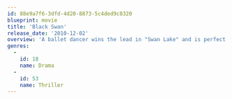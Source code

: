 ```yaml
---
id: 88e9a7f6-3dfd-4d20-8873-5c4ded9c8320
blueprint: movie
title: 'Black Swan'
release_date: '2010-12-02'
overview: 'A ballet dancer wins the lead in "Swan Lake" and is perfect for the role of the delicate White Swan - Princess Odette - but slowly loses her mind as she becomes more and more like Odile, the Black Swan.'
genres:
  -
    id: 18
    name: Drama
  -
    id: 53
    name: Thriller
---
```

